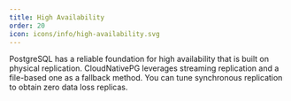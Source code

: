 ```yaml
---
title: High Availability
order: 20
icon: icons/info/high-availability.svg
---
```

PostgreSQL has a reliable foundation for high availability that is built on
physical replication. CloudNativePG leverages streaming replication and a
file-based one as a fallback method. You can tune synchronous replication to
obtain zero data loss replicas.

